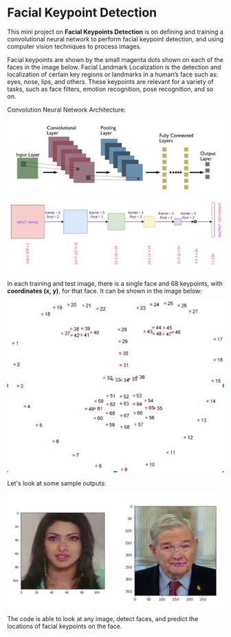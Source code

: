 # Facial Keypoint Detection

This mini project on **Facial Keypoints Detection** is on defining and training a convolutional neural network to perform facial keypoint detection, and using computer vision techniques to process images. 

Facial keypoints are shown by the small magenta dots shown on each of the faces in the image below. Facial Landmark Localization is the detection and localization of certain key regions or landmarks in a human’s face such as: eyes, nose, lips, and others. These keypoints are relevant for a variety of tasks, such as face filters, emotion recognition, pose recognition, and so on. 

Convolution Neural Network Architecture:


![I2](SS/I2.png)

![I3](SS/I3.png)

In each training and test image, there is a single face and 68 keypoints, with **coordinates (x, y)**, for that face. It can be shown in the image below:

![I4](SS/I4.png)

Let's look at some sample outputs:

![I1](SS/I1.png)

The code is able to look at any image, detect faces, and predict the locations of facial keypoints on the face.
